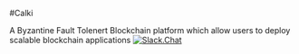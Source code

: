 #Calki

A Byzantine Fault Tolenert Blockchain platform which allow users to deploy scalable blockchain applications 
[![Slack.Chat](https://slack.com)](https://join.slack.com/t/calki/shared_invite/enQtMjc3ODcxMTcyMjU3LTZhNzU1NWZlZTFiMGIzOGZiZWQ0YTEwMGQwYWQyMGNkMzNiNTJlZjllMjgzMTczYmFlYzU5ODIxZjgwNTM0NTE/)
